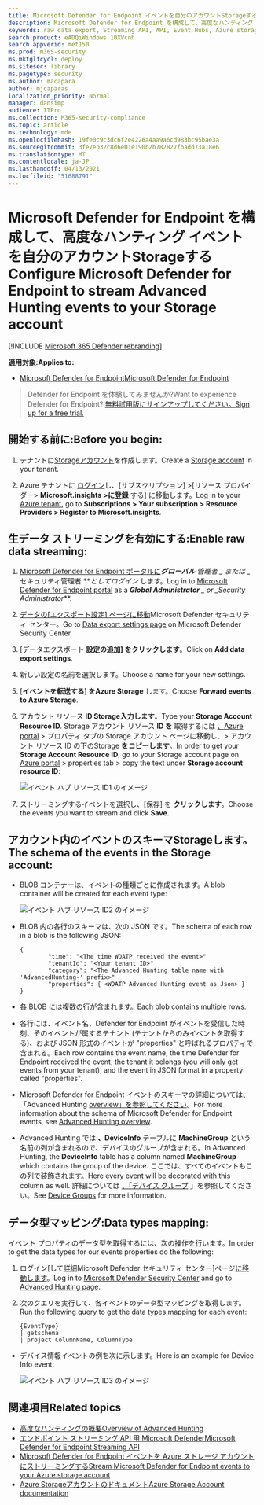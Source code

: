 ```yaml
---
title: Microsoft Defender for Endpoint イベントを自分のアカウントStorageする
description: Microsoft Defender for Endpoint を構成して、高度なハンティング イベントを自分のアカウントStorageします。
keywords: raw data export, Streaming API, API, Event Hubs, Azure storage, storage account, Advanced Hunting, raw data sharing
search.product: eADQiWindows 10XVcnh
search.appverid: met150
ms.prod: m365-security
ms.mktglfcycl: deploy
ms.sitesec: library
ms.pagetype: security
ms.author: macapara
author: mjcaparas
localization_priority: Normal
manager: dansimp
audience: ITPro
ms.collection: M365-security-compliance
ms.topic: article
ms.technology: mde
ms.openlocfilehash: 19fe0c9c3dc6f2e4226a4aa9a6cd983bc95bae3a
ms.sourcegitcommit: 3fe7eb32c8d6e01e190b2b782827fbadd73a18e6
ms.translationtype: MT
ms.contentlocale: ja-JP
ms.lasthandoff: 04/13/2021
ms.locfileid: "51688791"
---
```

# <a name="configure-microsoft-defender-for-endpoint-to-stream-advanced-hunting-events-to-your-storage-account"></a><span data-ttu-id="ebcdd-104">Microsoft Defender for Endpoint を構成して、高度なハンティング イベントを自分のアカウントStorageする</span><span class="sxs-lookup"><span data-stu-id="ebcdd-104">Configure Microsoft Defender for Endpoint to stream Advanced Hunting events to your Storage account</span></span>

[!INCLUDE [Microsoft 365 Defender rebranding](../../includes/microsoft-defender.md)]


<span data-ttu-id="ebcdd-105">**適用対象:**</span><span class="sxs-lookup"><span data-stu-id="ebcdd-105">**Applies to:**</span></span>
- [<span data-ttu-id="ebcdd-106">Microsoft Defender for Endpoint</span><span class="sxs-lookup"><span data-stu-id="ebcdd-106">Microsoft Defender for Endpoint</span></span>](https://go.microsoft.com/fwlink/?linkid=2154037)

> <span data-ttu-id="ebcdd-107">Defender for Endpoint を体験してみませんか?</span><span class="sxs-lookup"><span data-stu-id="ebcdd-107">Want to experience Defender for Endpoint?</span></span> [<span data-ttu-id="ebcdd-108">無料試用版にサインアップしてください。</span><span class="sxs-lookup"><span data-stu-id="ebcdd-108">Sign up for a free trial.</span></span>](https://www.microsoft.com/microsoft-365/windows/microsoft-defender-atp?ocid=docs-wdatp-configuresiem-abovefoldlink) 

## <a name="before-you-begin"></a><span data-ttu-id="ebcdd-109">開始する前に:</span><span class="sxs-lookup"><span data-stu-id="ebcdd-109">Before you begin:</span></span>

1. <span data-ttu-id="ebcdd-110">テナントに[Storageアカウント](https://docs.microsoft.com/azure/storage/common/storage-account-overview)を作成します。</span><span class="sxs-lookup"><span data-stu-id="ebcdd-110">Create a [Storage account](https://docs.microsoft.com/azure/storage/common/storage-account-overview) in your tenant.</span></span>

2. <span data-ttu-id="ebcdd-111">Azure テナントに [ログイン](https://ms.portal.azure.com/)し、[サブスクリプション] >[リソース プロバイダー> **Microsoft.insights >に登録** する] に移動します。</span><span class="sxs-lookup"><span data-stu-id="ebcdd-111">Log in to your [Azure tenant](https://ms.portal.azure.com/), go to **Subscriptions > Your subscription > Resource Providers > Register to Microsoft.insights**.</span></span>

## <a name="enable-raw-data-streaming"></a><span data-ttu-id="ebcdd-112">生データ ストリーミングを有効にする:</span><span class="sxs-lookup"><span data-stu-id="ebcdd-112">Enable raw data streaming:</span></span>

1. <span data-ttu-id="ebcdd-113">[Microsoft Defender for Endpoint ポータルに](https://securitycenter.windows.com)***グローバル** 管理者 _ または _* セキュリティ管理者 \*\*_としてログイン_ します。</span><span class="sxs-lookup"><span data-stu-id="ebcdd-113">Log in to [Microsoft Defender for Endpoint portal](https://securitycenter.windows.com) as a ***Global Administrator** _ or _*_Security Administrator_\*\*.</span></span>

2. <span data-ttu-id="ebcdd-114">[データの[エクスポート設定] ページに移動](https://securitycenter.windows.com/interoperability/dataexport)Microsoft Defender セキュリティ センター。</span><span class="sxs-lookup"><span data-stu-id="ebcdd-114">Go to [Data export settings page](https://securitycenter.windows.com/interoperability/dataexport) on Microsoft Defender Security Center.</span></span>

3. <span data-ttu-id="ebcdd-115">[データエクスポート **設定の追加] をクリックします**。</span><span class="sxs-lookup"><span data-stu-id="ebcdd-115">Click on **Add data export settings**.</span></span>

4. <span data-ttu-id="ebcdd-116">新しい設定の名前を選択します。</span><span class="sxs-lookup"><span data-stu-id="ebcdd-116">Choose a name for your new settings.</span></span>

5. <span data-ttu-id="ebcdd-117">[**イベントを転送する] をAzure Storage** します。</span><span class="sxs-lookup"><span data-stu-id="ebcdd-117">Choose **Forward events to Azure Storage**.</span></span>

6. <span data-ttu-id="ebcdd-118">アカウント リソース **ID Storage入力します**。</span><span class="sxs-lookup"><span data-stu-id="ebcdd-118">Type your **Storage Account Resource ID**.</span></span> <span data-ttu-id="ebcdd-119">Storage アカウント リソース **ID を** 取得するには [、Azure portal](https://ms.portal.azure.com/) > プロパティ タブの Storage アカウント ページに移動し、> アカウント リソース ID の下のStorage **をコピーします**。</span><span class="sxs-lookup"><span data-stu-id="ebcdd-119">In order to get your **Storage Account Resource ID**, go to your Storage account page on [Azure portal](https://ms.portal.azure.com/) > properties tab > copy the text under **Storage account resource ID**:</span></span>

   ![イベント ハブ リソース ID1 のイメージ](images/storage-account-resource-id.png)

7. <span data-ttu-id="ebcdd-121">ストリーミングするイベントを選択し、[保存] を **クリックします**。</span><span class="sxs-lookup"><span data-stu-id="ebcdd-121">Choose the events you want to stream and click **Save**.</span></span>

## <a name="the-schema-of-the-events-in-the-storage-account"></a><span data-ttu-id="ebcdd-122">アカウント内のイベントのスキーマStorageします。</span><span class="sxs-lookup"><span data-stu-id="ebcdd-122">The schema of the events in the Storage account:</span></span>

- <span data-ttu-id="ebcdd-123">BLOB コンテナーは、イベントの種類ごとに作成されます。</span><span class="sxs-lookup"><span data-stu-id="ebcdd-123">A blob container will be created for each event type:</span></span> 

  ![イベント ハブ リソース ID2 のイメージ](images/storage-account-event-schema.png)

- <span data-ttu-id="ebcdd-125">BLOB 内の各行のスキーマは、次の JSON です。</span><span class="sxs-lookup"><span data-stu-id="ebcdd-125">The schema of each row in a blob is the following JSON:</span></span> 

  ```
  {
          "time": "<The time WDATP received the event>"
          "tenantId": "<Your tenant ID>"
          "category": "<The Advanced Hunting table name with 'AdvancedHunting-' prefix>"
          "properties": { <WDATP Advanced Hunting event as Json> }
  }               
  ```

- <span data-ttu-id="ebcdd-126">各 BLOB には複数の行が含まれます。</span><span class="sxs-lookup"><span data-stu-id="ebcdd-126">Each blob contains multiple rows.</span></span>

- <span data-ttu-id="ebcdd-127">各行には、イベント名、Defender for Endpoint がイベントを受信した時刻、そのイベントが属するテナント (テナントからのみイベントを取得する)、および JSON 形式のイベントが "properties" と呼ばれるプロパティで含まれる。</span><span class="sxs-lookup"><span data-stu-id="ebcdd-127">Each row contains the event name, the time Defender for Endpoint received the event, the tenant it belongs (you will only get events from your tenant), and the event in JSON format in a property called "properties".</span></span>

- <span data-ttu-id="ebcdd-128">Microsoft Defender for Endpoint イベントのスキーマの詳細については、「Advanced Hunting [overview」を参照してください](advanced-hunting-overview.md)。</span><span class="sxs-lookup"><span data-stu-id="ebcdd-128">For more information about the schema of Microsoft Defender for Endpoint events, see [Advanced Hunting overview](advanced-hunting-overview.md).</span></span>

- <span data-ttu-id="ebcdd-129">Advanced Hunting では **、DeviceInfo** テーブルに **MachineGroup** という名前の列が含まれるので、デバイスのグループが含まれる。</span><span class="sxs-lookup"><span data-stu-id="ebcdd-129">In Advanced Hunting, the **DeviceInfo** table has a column named **MachineGroup** which contains the group of the device.</span></span> <span data-ttu-id="ebcdd-130">ここでは、すべてのイベントもこの列で装飾されます。</span><span class="sxs-lookup"><span data-stu-id="ebcdd-130">Here every event will be decorated with this column as well.</span></span> <span data-ttu-id="ebcdd-131">詳細については [、「デバイス グループ](machine-groups.md) 」を参照してください。</span><span class="sxs-lookup"><span data-stu-id="ebcdd-131">See [Device Groups](machine-groups.md) for more information.</span></span>

## <a name="data-types-mapping"></a><span data-ttu-id="ebcdd-132">データ型マッピング:</span><span class="sxs-lookup"><span data-stu-id="ebcdd-132">Data types mapping:</span></span>

<span data-ttu-id="ebcdd-133">イベント プロパティのデータ型を取得するには、次の操作を行います。</span><span class="sxs-lookup"><span data-stu-id="ebcdd-133">In order to get the data types for our events properties do the following:</span></span>

1. <span data-ttu-id="ebcdd-134">ログイン[して[詳細](https://securitycenter.windows.com)Microsoft Defender セキュリティ センター]ページ[に移動します](https://securitycenter.windows.com/hunting-package)。</span><span class="sxs-lookup"><span data-stu-id="ebcdd-134">Log in to [Microsoft Defender Security Center](https://securitycenter.windows.com) and go to [Advanced Hunting page](https://securitycenter.windows.com/hunting-package).</span></span>

2. <span data-ttu-id="ebcdd-135">次のクエリを実行して、各イベントのデータ型マッピングを取得します。</span><span class="sxs-lookup"><span data-stu-id="ebcdd-135">Run the following query to get the data types mapping for each event:</span></span> 

   ```
   {EventType}
   | getschema
   | project ColumnName, ColumnType 
   ```

- <span data-ttu-id="ebcdd-136">デバイス情報イベントの例を次に示します。</span><span class="sxs-lookup"><span data-stu-id="ebcdd-136">Here is an example for Device Info event:</span></span> 

  ![イベント ハブ リソース ID3 のイメージ](images/machine-info-datatype-example.png)

## <a name="related-topics"></a><span data-ttu-id="ebcdd-138">関連項目</span><span class="sxs-lookup"><span data-stu-id="ebcdd-138">Related topics</span></span>
- [<span data-ttu-id="ebcdd-139">高度なハンティングの概要</span><span class="sxs-lookup"><span data-stu-id="ebcdd-139">Overview of Advanced Hunting</span></span>](advanced-hunting-overview.md)
- [<span data-ttu-id="ebcdd-140">エンドポイント ストリーミング API 用 Microsoft Defender</span><span class="sxs-lookup"><span data-stu-id="ebcdd-140">Microsoft Defender for Endpoint Streaming API</span></span>](raw-data-export.md)
- [<span data-ttu-id="ebcdd-141">Microsoft Defender for Endpoint イベントを Azure ストレージ アカウントにストリーミングする</span><span class="sxs-lookup"><span data-stu-id="ebcdd-141">Stream Microsoft Defender for Endpoint events to your Azure storage account</span></span>](raw-data-export-storage.md)
- [<span data-ttu-id="ebcdd-142">Azure Storageアカウントのドキュメント</span><span class="sxs-lookup"><span data-stu-id="ebcdd-142">Azure Storage Account documentation</span></span>](https://docs.microsoft.com/azure/storage/common/storage-account-overview)
